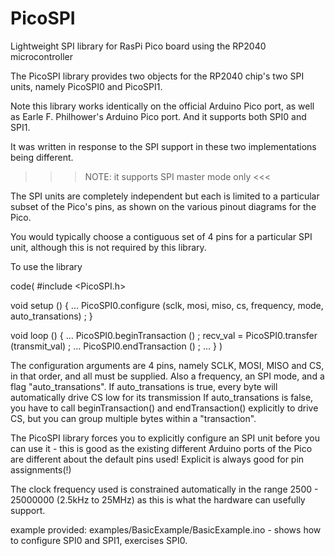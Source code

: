 # PicoSPI
Lightweight SPI library for RasPi Pico board using the RP2040 microcontroller

The PicoSPI library provides two objects for the RP2040 chip's two SPI units,
namely PicoSPI0 and PicoSPI1.

Note this library works identically on the official Arduino Pico port, as well
as Earle F. Philhower's Arduino Pico port.  And it supports both SPI0 and SPI1.

It was written in response to the SPI support in these two implementations being
different.

>>> NOTE: it supports SPI master mode only <<<

The SPI units are completely independent but each is limited to a particular subset of
the Pico's pins, as shown on the various pinout diagrams for the Pico.

You would typically choose a contiguous set of 4 pins for a particular SPI unit,
although this is not required by this library.

To use the library

code(
#include <PicoSPI.h>

void setup ()
{
  ...
  PicoSPI0.configure (sclk, mosi, miso, cs, frequency, mode, auto_transations) ;
}

void loop ()
{
  ...
  PicoSPI0.beginTransaction () ;
  recv_val = PicoSPI0.transfer (transmit_val) ;
  ...
  PicoSPI0.endTransaction () ;
  ...
}
)

The configuration arguments are 4 pins, namely SCLK, MOSI, MISO and CS, in that order,
and all must be supplied.  Also a frequency, an SPI mode, and a flag "auto_transations".
If auto_transations is true, every byte will automatically drive CS low for its transmission
If auto_transations is false, you have to call beginTransaction() and endTransaction()
explicitly to drive CS, but you can group multiple bytes within a "transaction".

The PicoSPI library forces you to explicitly configure an SPI unit before you can
use it - this is good as the existing different Arduino ports of the Pico are different
about the default pins used!  Explicit is always good for pin assignments(!)

The clock frequency used is constrained automatically in the range 2500 - 25000000 (2.5kHz to 25MHz)
as this is what the hardware can usefully support.

example provided:  examples/BasicExample/BasicExample.ino - shows how to configure SPI0 and SPI1,
exercises SPI0.
